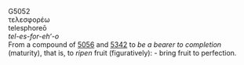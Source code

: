<body>
  <p>G5052<br>  τελεσφορέω  <br> telesphoreō  <br><i>tel-es-for-eh‘-o </i><br>From a compound of <a href="g5056.htm">5056</a> and <a href="g5342.htm">5342</a>  to <i>be</i> <i>a</i> <i>bearer</i> <i>to</i> <i>completion</i> (maturity), that is, to <i>ripen</i> fruit (figuratively): - bring fruit to perfection.<br></p>
 </body>